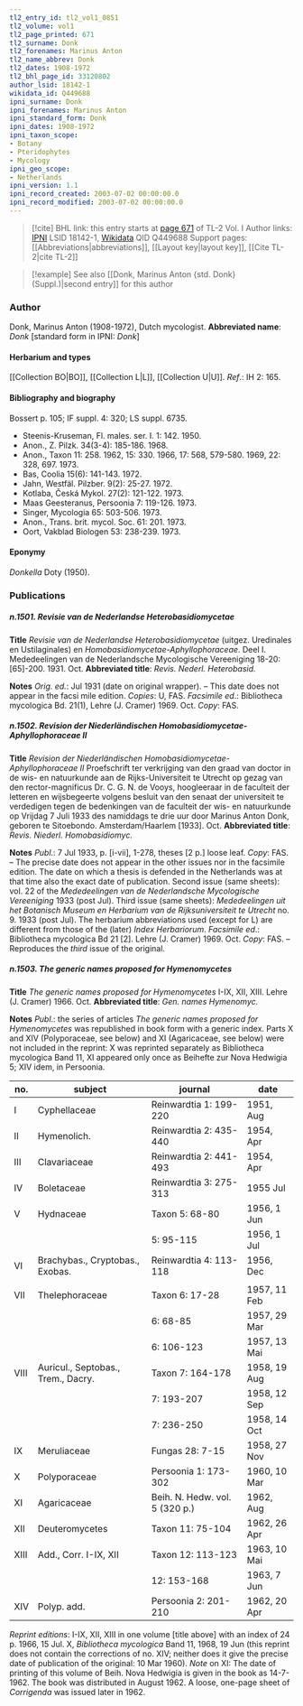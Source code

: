```yaml
---
tl2_entry_id: tl2_vol1_0851
tl2_volume: vol1
tl2_page_printed: 671
tl2_surname: Donk
tl2_forenames: Marinus Anton
tl2_name_abbrev: Donk
tl2_dates: 1908-1972
tl2_bhl_page_id: 33120802
author_lsid: 18142-1
wikidata_id: Q449688
ipni_surname: Donk
ipni_forenames: Marinus Anton
ipni_standard_form: Donk
ipni_dates: 1908-1972
ipni_taxon_scope: 
- Botany
- Pteridophytes
- Mycology
ipni_geo_scope: 
- Netherlands
ipni_version: 1.1
ipni_record_created: 2003-07-02 00:00:00.0
ipni_record_modified: 2003-07-02 00:00:00.0
---
```


> [!cite] BHL link: this entry starts at [page 671](https://www.biodiversitylibrary.org/page/33120802) of TL-2 Vol. I
> Author links: [IPNI](https://www.ipni.org/a/18142-1) LSID 18142-1, [Wikidata](https://www.wikidata.org/wiki/Q449688) QID Q449688
> Support pages: [[Abbreviations|abbreviations]], [[Layout key|layout key]], [[Cite TL-2|cite TL-2]]

> [!example] See also [[Donk, Marinus Anton {std. Donk} (Suppl.)|second entry]] for this author

### Author

Donk, Marinus Anton (1908-1972), Dutch mycologist. 
**Abbreviated name**: *Donk* \[standard form in IPNI: *Donk*\]

#### Herbarium and types

[[Collection BO|BO]], [[Collection L|L]], [[Collection U|U]].
*Ref*.: IH 2: 165.

#### Bibliography and biography

Bossert p. 105; IF suppl. 4: 320; LS suppl. 6735.
- Steenis-Kruseman, Fl. males. ser. I. 1: 142. 1950.
- Anon., Z. Pilzk. 34(3-4): 185-186. 1968.
- Anon., Taxon 11: 258. 1962, 15: 330. 1966, 17: 568, 579-580. 1969, 22: 328, 697. 1973.
- Bas, Coolia 15(6): 141-143. 1972.
- Jahn, Westfäl. Pilzber. 9(2): 25-27. 1972.
- Kotlaba, Česká Mykol. 27(2): 121-122. 1973.
- Maas Geesteranus, Persoonia 7: 119-126. 1973.
- Singer, Mycologia 65: 503-506. 1973.
- Anon., Trans. brit. mycol. Soc. 61: 201. 1973.
- Oort, Vakblad Biologen 53: 238-239. 1973.

#### Eponymy

*Donkella* Doty (1950).

### Publications

##### n.1501. Revisie van de Nederlandse Heterobasidiomycetae

**Title**
*Revisie van de Nederlandse Heterobasidiomycetae* (uitgez. Uredinales en Ustilaginales) en *Homobasidiomycetae-Aphyllophoraceae*. Deel I. Mededeelingen van de Nederlandsche Mycologische Vereeniging 18-20: \[65\]-200. 1931. Oct.
**Abbreviated title**: *Revis. Nederl. Heterobasid.*

**Notes**
*Orig. ed.*: Jul 1931 (date on original wrapper). – This date does not appear in the facsi mile edition. *Copies*: U, FAS.
*Facsimile ed*.: Bibliotheca mycologica Bd. 21(1), Lehre (J. Cramer) 1969. Oct. *Copy*: FAS.

##### n.1502. Revision der Niederländischen Homobasidiomycetae-Aphyllophoraceae II

**Title**
*Revision der Niederländischen Homobasidiomycetae-Aphyllophoraceae II* Proefschrift ter verkrijging van den graad van doctor in de wis- en natuurkunde aan de Rijks-Universiteit te Utrecht op gezag van den rector-magnificus Dr. C. G. N. de Vooys, hoogleeraar in de faculteit der letteren en wijsbegeerte volgens besluit van den senaat der universiteit te verdedigen tegen de bedenkingen van de faculteit der wis- en natuurkunde op Vrijdag 7 Juli 1933 des namiddags te drie uur door Marinus Anton Donk, geboren te Sitoebondo. Amsterdam/Haarlem \[1933\]. Oct.
**Abbreviated title**: *Revis. Niederl. Homobasidiomyc.*

**Notes**
*Publ*.: 7 Jul 1933, p. \[i-vii\], 1-278, theses \[2 p.\] loose leaf. *Copy*: FAS. – The precise date does not appear in the other issues nor in the facsimile edition. The date on which a thesis is defended in the Netherlands was at that time also the exact date of publication. Second issue (same sheets): vol. 22 of the *Mededeelingen van de Nederlandsche Mycologische Vereeniging* 1933 (post Jul). Third issue (same sheets): *Mededeelingen uit het Botanisch Museum en Herbarium van de Rijksuniversiteit te Utrecht* no. 9. 1933 (post Jul). The herbarium abbreviations used (except for L) are different from those of the (later) *Index Herbariorum*.
*Facsimile ed*.: Bibliotheca mycologica Bd 21 \[2\]. Lehre (J. Cramer) 1969. Oct. *Copy*: FAS. – Reproduces the *third* issue of the original.

##### n.1503. The generic names proposed for Hymenomycetes

**Title**
*The generic names proposed for Hymenomycetes* I-IX, XII, XIII. Lehre (J. Cramer) 1966. Oct.
**Abbreviated title**: *Gen. names Hymenomyc.*

**Notes**
*Publ*.: the series of articles *The generic names proposed for Hymenomycetes* was republished in book form with a generic index. Parts X and XIV (Polyporaceae, see below) and XI (Agaricaceae, see below) were not included in the reprint: X was reprinted separately as Bibliotheca mycologica Band 11, XI appeared only once as Beihefte zur Nova Hedwigia 5; XIV idem, in Persoonia.

|no.	|subject	|journal	|date|
|---	|---	|---	|---	|
|I	|Cyphellaceae	|Reinwardtia 1: 199-220	|1951, Aug|
|II	|Hymenolich.	|Reinwardtia 2: 435-440	|1954, Apr|
|III	|Clavariaceae	|Reinwardtia 2: 441-493	|1954, Apr|
|IV	|Boletaceae	|Reinwardtia 3: 275-313	|1955 Jul|
|V	|Hydnaceae	|Taxon 5: 68-80	|1956, 1 Jun|
|	|	|5: 95-115	|1956, 1 Jul|
|VI	|Brachybas., Cryptobas., Exobas.	|Reinwardtia 4: 113-118	|1956, Dec|
|	||
|VII	|Thelephoraceae	|Taxon 6: 17-28	|1957, 11 Feb|
|	|	|6: 68-85	|1957, 29 Mar|
|	|	|6: 106-123	|1957, 13 Mai|
|VIII	|Auricul., Septobas., Trem., Dacry.	|Taxon 7: 164-178	|1958, 19 Aug|
|	|	|7: 193-207	|1958, 12 Sep|
|	|	|7: 236-250	|1958, 14 Oct|
|IX	|Meruliaceae	|Fungas 28: 7-15	|1958, 27 Nov|
|X	|Polyporaceae	|Persoonia 1: 173-302	|1960, 10 Mar|
|XI	|Agaricaceae	|Beih. N. Hedw. vol. 5 (320 p.)	|1962, Aug|
|XII	|Deuteromycetes	|Taxon 11: 75-104	|1962, 26 Apr|
|XIII	|Add., Corr. I-IX, XII	|Taxon 12: 113-123	|1963, 10 Mai|
|	|	|12: 153-168	|1963, 7 Jun|
|XIV	|Polyp. add.	|Persoonia 2: 201-210	|1962, 20 Apr|

*Reprint editions*: I-IX, XII, XIII in one volume \[title above\] with an index of 24 p. 1966, 15 Jul.
X, *Bibliotheca mycologica* Band 11, 1968, 19 Jun (this reprint does not contain the corrections of no. XIV; neither does it give the precise date of publication of the original: 10 Mar 1960).
*Note* on XI: The date of printing of this volume of Beih. Nova Hedwigia is given in the book as 14-7-1962. The book was distributed in August 1962. A loose, one-page sheet of *Corrigenda* was issued later in 1962.

